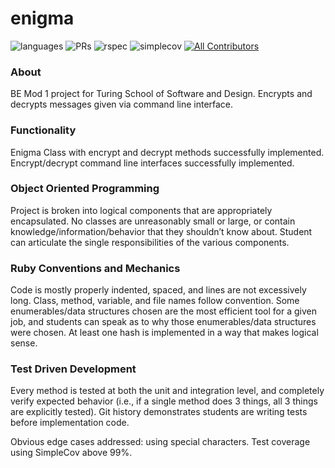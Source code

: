 # enigma

![languages](https://img.shields.io/github/languages/top/jgrazulis/enigma?color=red)
![PRs](https://img.shields.io/github/issues-pr-closed/jgrazulis/enigma)
![rspec](https://img.shields.io/gem/v/rspec?color=blue&label=rspec)
![simplecov](https://img.shields.io/gem/v/simplecov?color=blue&label=simplecov) <!-- ALL-CONTRIBUTORS-BADGE:START - Do not remove or modify this section -->
[![All Contributors](https://img.shields.io/badge/contributors-1-orange.svg?style=flat)](#contributors-)
<!-- ALL-CONTRIBUTORS-BADGE:END -->

### About ###

BE Mod 1 project for Turing School of Software and Design. Encrypts and decrypts messages given via command line interface. 

### Functionality ###

Enigma Class with encrypt and decrypt methods successfully implemented. 
Encrypt/decrypt command line interfaces successfully implemented.

### Object Oriented Programming ###

Project is broken into logical components that are appropriately encapsulated. No classes are unreasonably small or large, or contain knowledge/information/behavior that they shouldn’t know about. 
Student can articulate the single responsibilities of the various components.


### Ruby Conventions and Mechanics ###

Code is mostly properly indented, spaced, and lines are not excessively long. Class, method, variable, and file names follow convention. Some enumerables/data structures chosen are the most efficient tool for a given job, and students can speak as to why those enumerables/data structures were chosen. At least one hash is implemented in a way that makes logical sense.

### Test Driven Development ###

Every method is tested at both the unit and integration level, and completely verify expected behavior (i.e., if a single method does 3 things, all 3 things are explicitly tested). Git history demonstrates students are writing tests before implementation code.

Obvious edge cases addressed: using special characters. Test coverage using SimpleCov above 99%.



